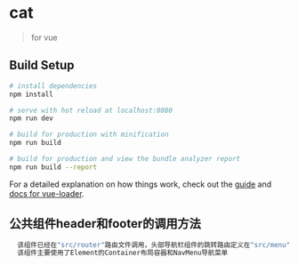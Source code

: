 # cat

> for vue

## Build Setup

``` bash
# install dependencies
npm install

# serve with hot reload at localhost:8080
npm run dev

# build for production with minification
npm run build

# build for production and view the bundle analyzer report
npm run build --report
```

For a detailed explanation on how things work, check out the [guide](http://vuejs-templates.github.io/webpack/) and [docs for vue-loader](http://vuejs.github.io/vue-loader).

## 公共组件header和footer的调用方法
``` bash
  该组件已经在"src/router"路由文件调用，头部导航栏组件的跳转路由定义在"src/menu"菜单文件中配置;
  该组件主要使用了Element的Container布局容器和NavMenu导航菜单
```